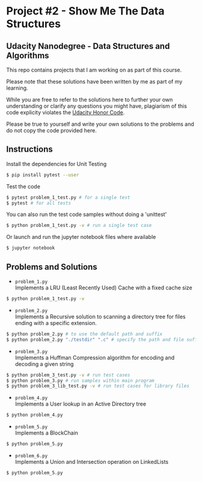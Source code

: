 # Project #2 - Show Me The Data Structures
## Udacity Nanodegree - Data Structures and Algorithms

This repo contains projects that I am working on as part of this course.

Please note that these solutions have been written by me as part of my learning.

While you are free to refer to the solutions here to further your own understanding or clarify any questions you might have,
plagiarism of this code explicity violates the [Udacity Honor Code](https://www.udacity.com/legal/en-us/honor-code).

Please be true to yourself and write your own solutions to the problems and do not copy the code provided here.

## Instructions

Install the dependencies for Unit Testing
```bash
$ pip install pytest --user
```

Test the code
```bash
$ pytest problem_1_test.py # for a single test
$ pytest # for all tests
```

You can also run the test code samples without doing a 'unittest'
```bash
$ python problem_1_test.py -v # run a single test case
```

Or launch and run the jupyter notebook files where available
```bash
$ jupyter notebook
```

## Problems and Solutions
+ `problem_1.py`\
Implements a LRU (Least Recently Used) Cache with a fixed cache size
```bash
$ python problem_1_test.py -v
```

+ `problem_2.py`\
Implements a Recursive solution to scanning a directory tree for files ending with a specific extension.
```bash
$ python problem_2.py # to use the default path and suffix
$ python problem_2.py "./testdir" ".c" # specify the path and file suffix
```

+ `problem_3.py`\
Implements a Huffman Compression algorithm for encoding and decoding a given string
```bash
$ python problem_3_test.py -v # run test cases
$ python problem_3.py # run samples within main program
$ python problem_3_lib_test.py -v # run test cases for library files
```

+ `problem_4.py`\
Implements a User lookup in an Active Directory tree
```bash
$ python problem_4.py
```

+ `problem_5.py`\
Implements a BlockChain
```bash
$ python problem_5.py
```

+ `problem_6.py`\
Implements a Union and Intersection operation on LinkedLists
```bash
$ python problem_5.py
```

